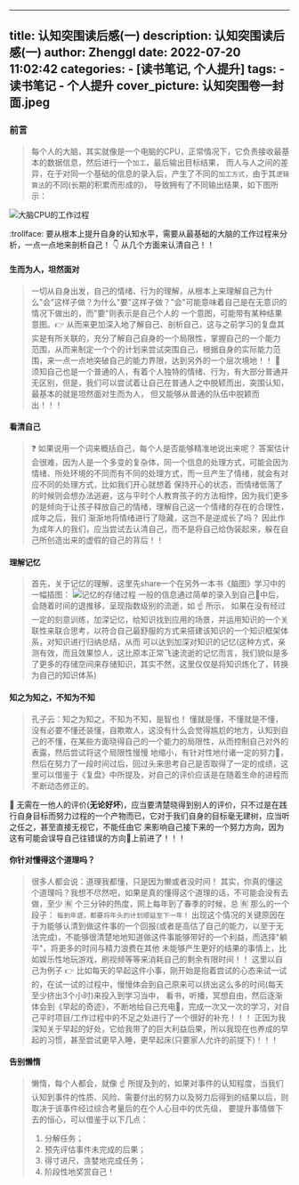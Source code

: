 ---
title: 认知突围读后感(一)
description: 认知突围读后感(一)
author: Zhenggl
date: 2022-07-20 11:02:42
categories:
    - [读书笔记, 个人提升]
tags:
    - 读书笔记
    - 个人提升
cover_picture: 认知突围卷一封面.jpeg
----

### 前言
> 每个人的大脑，其实就像是一个电脑的CPU，正常情况下，它负责接收最基本的数据信息，然后进行一个`加工`，最后输出目标结果，
> 而人与人之间的差异，在于对同一个基础的信息的录入后，产生了不同的`加工方式`，由于其`逻辑算法`的不同(长期的积累而形成的)，
> 导致拥有了不同输出结果，如下图所示：

![大脑CPU的工作过程](大脑CPU的工作过程.png)

:trollface: 要从根本上提升自身的认知水平，需要从最基础的大脑的工作过程来分析，一点一点地来剖析自己！
:point_down: 从几个方面来认清自己！！

#### 生而为人，坦然面对
> 一切从自身出发，自己的情绪、行为的理解，从根本上来理解自己为什么"会"这样子做？为什么"要"这样子做？"会"可能意味着自己是在无意识的情况下做出的，而"要"则表示是自己个人的
> 一个意图，可能带有某种结果意图。:point_right: 从而来更加深入地了解自己、剖析自己，这与之前学习的复盘其实是有所关联的，充分了解自己自身的一个局限性，掌握自己的一个能力
> 范围，从而来制定一个个的计划来尝试突围自己，根据自身的实际能力范围，来一点一点地突破自己的能力界限，达到另外的一个层次境地！！
> :stars: 须知自己也是一个普通的人，有着个人独特的情绪、行为，有大部分普通并无区别，但是，我们可以尝试着让自己在普通人之中脱颖而出，突围认知，最基本的就是坦然面对生而为人，
> 但又能够从普通的队伍中脱颖而出！！！

#### 看清自己
> :question: 如果说用一个词来概括自己，每个人是否能够精准地说出来呢？
> 答案估计会很难，因为人是一个多变的复杂体，同一个信息的处理方式，可能会因为情绪、所处环境的不同而有不同的处理方式，而一旦产生了情绪，就会有对应不同的处理方式，比如我们开心就想着
> 保持开心的状态，而情绪低落了的时候则会想办法逃避，这与平时个人教育孩子的方法相悖，因为我们更多的是倾向于让孩子释放自己的情绪，理解自己这一个情绪的存在的合理性，成年之后，我们
> 渐渐地将情绪进行了隐藏，这岂不是逆成长了吗？
> 因此作为成年人的我们，应当尝试去认清自己，而不是将自己给伪装起来，躲在自己所创造出来的虚假的自己的背后！！

#### 理解记忆
> 首先，关于记忆的理解，这里先share一个在另外一本书《脑图》学习中的一幅插图：
> ![记忆的存储过程](记忆的存储过程.png)
> 一般的信息通过简单的录入到自己🧠中后，会随着时间的退推移，呈现指数级别的流逝，如 :point_up: 所示，
> 如果在没有经过一定的刻意训练，加深记忆，给知识找到应用的场景，并运用知识的一个关联性来联合思考，以符合自己最舒服的方式来搭建该知识的一个知识框架体系，对知识进行归纳总结，从而
> 可以达到加深对知识的记忆(这种方式，亲测有效，而且效果惊人，这比原本正常飞速流逝的记忆而言，我们貌似是多了更多的存储空间来存储知识，其实不然，这里仅仅是将知识炼化了，转换为自己的知识体系)

#### 知之为知之，不知为不知
> 孔子云：知之为知之，不知为不知，是智也！
> 懂就是懂，不懂就是不懂，没有必要不懂还装懂，自欺欺人，这没有什么会觉得尴尬的地方，认知到自己的不懂，在某些方面晓得自己的一个能力的局限性，从而控制自己对外的表露，然后尝试将这个局限性慢慢
> 地缩小，有针对性地付诸一定的努力💪，然后在努力了一段时间过后，回过头来思考自己是否取得了一定的成绩，这里可以借鉴于《复盘》中所提及，对自己的评价应该是在随着生命的进程而不断动态修正的。

:stars: 无需在一他人的评价(**无论好坏**)，应当要清楚晓得到别人的评价，只不过是在践行自身目标而努力过程的一个产物而已，它对于我们自身的目标毫无建树，应当听之任之，甚至直接无视它，不能任由它
来影响自己接下来的一个努力方向，因为这有可能会误导自己往错误的方向🧭上前进了！！！

#### 你针对懂得这个道理吗？
> 很多人都会说：道理我都懂，只是因为懒或者没时间！
> 其实，你真的懂这个道理吗？我想不尽然吧，如果是真的懂得这个道理的话，不可能会没有去做，至少 :u6709: 个三分钟的热度，网上每年到了春季的时候，总 :u6709: 那么的一个段子：
> `每到年底，都要将年头的计划顺延至下一年！`
> 出现这个情况的关键原因在于为能够认清到做这件事的一个回报(或者是高估了自己的能力，以至于无法完成)，不能够很清楚地地知道做这件事能够带好的一个利益，而选择"躺平"，将更多的时间与精力浪费在其他
> 未能够产生更好的结果的事情上，比如娱乐性地玩游戏，刷视频等等来消耗自己的剩余有限时间！！
> 这里以自己为例子 :point_right: 比如每天的早起这件小事，刚开始是抱着尝试的心态来试一试的，在试一试的过程中，慢慢体会到自己原来可以挤出这么多的时间(每天至少挤出3个小时)来投入到学习当中，
> 看书，听播，冥想自由，然后逐渐体会到《早起的奇迹》，不断地给自己充电🔋，完成一次又一次的学习，对自己平时项目/工作过程中的不足之处进行了一个很好的补充！！！
> 正因为我深知关于早起的好处，它给我带了的巨大利益后果，所以我现在也养成的早起的习惯，甚至尝试更早入睡，更早起床(只要家人允许的前提下)！！！

#### 告别懒惰
> 懒惰，每个人都会，就像 :point_up: 所提及到的，如果对事件的认知程度，当我们认知到事件的性质、风险、需要付出的努力以及努力后得到的结果以后，则取决于该事件经过综合考量后的在个人心目中的优先级，
> 要提升事情做下去的恒心，可以借鉴于以下几点：
> 1. 分解任务；
> 2. 预先评估事件未完成的后果；
> 3. 得寸进尺，贪婪地完成任务；
> 4. 阶段性地奖赏自己！
